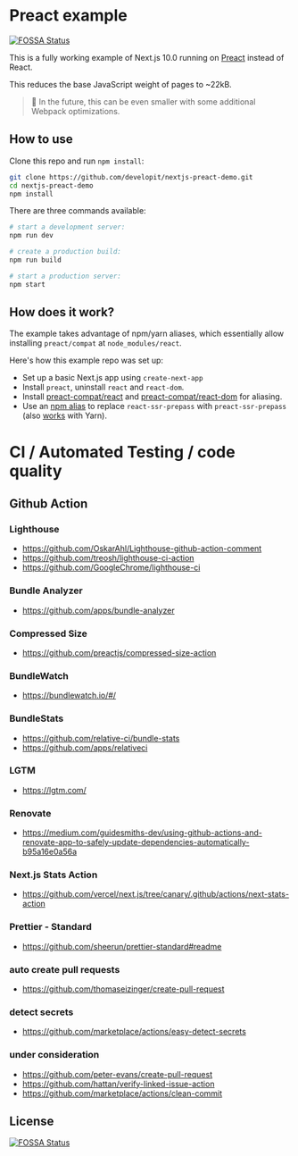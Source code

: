 # Preact example

[![FOSSA Status](https://app.fossa.com/api/projects/git%2Bgithub.com%2FeinSelbst%2Fvehicle.svg?type=shield)](https://app.fossa.com/projects/git%2Bgithub.com%2FeinSelbst%2Fvehicle?ref=badge_shield)

This is a fully working example of Next.js 10.0 running on [Preact](https://github.com/preactjs/preact) instead of React.

This reduces the base JavaScript weight of pages to ~22kB.

> 🔭 In the future, this can be even smaller with some additional Webpack optimizations.

## How to use

Clone this repo and run `npm install`:

```sh
git clone https://github.com/developit/nextjs-preact-demo.git
cd nextjs-preact-demo
npm install
```

There are three commands available:

```sh
# start a development server:
npm run dev

# create a production build:
npm run build

# start a production server:
npm start
```

## How does it work?

The example takes advantage of npm/yarn aliases, which essentially allow installing `preact/compat` at `node_modules/react`.

Here's how this example repo was set up:

- Set up a basic Next.js app using `create-next-app`
- Install `preact`, uninstall `react` and `react-dom`.
- Install [preact-compat/react](https://github.com/preact-compat/react) and [preact-compat/react-dom](https://github.com/preact-compat/react-dom) for aliasing.
- Use an [npm alias](https://github.com/npm/rfcs/blob/latest/implemented/0001-package-aliases.md#detailed-explanation) to replace `react-ssr-prepass` with `preact-ssr-prepass` (also [works](https://twitter.com/sebmck/status/873958247304232961) with Yarn).

# CI / Automated Testing / code quality

## Github Action

### Lighthouse

- https://github.com/OskarAhl/Lighthouse-github-action-comment
- https://github.com/treosh/lighthouse-ci-action
- https://github.com/GoogleChrome/lighthouse-ci

### Bundle Analyzer

- https://github.com/apps/bundle-analyzer

### Compressed Size

- https://github.com/preactjs/compressed-size-action

### BundleWatch

- https://bundlewatch.io/#/

### BundleStats

- https://github.com/relative-ci/bundle-stats
- https://github.com/apps/relativeci

### LGTM

- https://lgtm.com/

### Renovate

- https://medium.com/guidesmiths-dev/using-github-actions-and-renovate-app-to-safely-update-dependencies-automatically-b95a16e0a56a

### Next.js Stats Action

- https://github.com/vercel/next.js/tree/canary/.github/actions/next-stats-action

### Prettier - Standard

- https://github.com/sheerun/prettier-standard#readme

### auto create pull requests

- https://github.com/thomaseizinger/create-pull-request

### detect secrets

- https://github.com/marketplace/actions/easy-detect-secrets

### under consideration

- https://github.com/peter-evans/create-pull-request
- https://github.com/hattan/verify-linked-issue-action
- https://github.com/marketplace/actions/clean-commit

## License

[![FOSSA Status](https://app.fossa.com/api/projects/git%2Bgithub.com%2FeinSelbst%2Fvehicle.svg?type=large)](https://app.fossa.com/projects/git%2Bgithub.com%2FeinSelbst%2Fvehicle?ref=badge_large)
